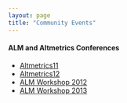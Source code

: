 ```yaml
---
layout: page
title: "Community Events"
---
```


#### ALM and Altmetrics Conferences
* [Altmetrics11](http://altmetrics.org/workshop2011/)
* [Altmetrics12](http://altmetrics.org/altmetrics12/)
* [ALM Workshop 2012](http://articlemetrics.github.io/workshop_2012/)
* [ALM Workshop 2013](http://articlemetrics.github.io/workshop_2013/)
